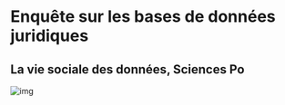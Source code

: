 # Enquête sur les bases de données juridiques

## La vie sociale des données, Sciences Po

![img](https://cdn.pixabay.com/photo/2022/10/16/13/53/early-morning-7525151_1280.jpg)
